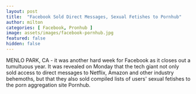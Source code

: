 ```yaml
---
layout: post
title:  "Facebook Sold Direct Messages, Sexual Fetishes to Pornhub"
author: milton
categories: [ Facebook, Pronhub ]
image: assets/images/facebook-pornhub.jpg
featured: false
hidden: false
---
```


MENLO PARK, CA - it was another hard week for Facebook as it closes out a tumultuous year. It was revealed on Monday that the tech giant not only sold access to direct messages to Netflix, Amazon and other industry behemoths, but that they also sold compiled lists of users' sexual fetishes to the porn aggregation site Pornhub.